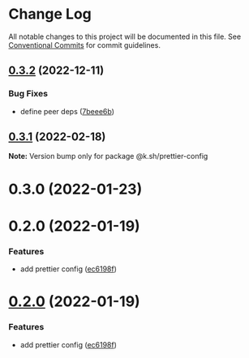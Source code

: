 # Change Log

All notable changes to this project will be documented in this file.
See [Conventional Commits](https://conventionalcommits.org) for commit guidelines.

## [0.3.2](https://github.com/karolis-sh/configs/compare/@k.sh/prettier-config@0.3.1...@k.sh/prettier-config@0.3.2) (2022-12-11)

### Bug Fixes

- define peer deps ([7beee6b](https://github.com/karolis-sh/configs/commit/7beee6b5725833031969b56f8c989b884a6ffb64))

## [0.3.1](https://github.com/karolis-sh/configs/compare/@k.sh/prettier-config@0.3.0...@k.sh/prettier-config@0.3.1) (2022-02-18)

**Note:** Version bump only for package @k.sh/prettier-config

# 0.3.0 (2022-01-23)

# 0.2.0 (2022-01-19)

### Features

- add prettier config ([ec6198f](https://github.com/karolis-sh/configs/commit/ec6198fefb4c02838cc75486306c31d71fccb2e7))

# [0.2.0](https://github.com/karolis-sh/configs/compare/v0.1.0...v0.2.0) (2022-01-19)

### Features

- add prettier config ([ec6198f](https://github.com/karolis-sh/configs/commit/ec6198fefb4c02838cc75486306c31d71fccb2e7))
